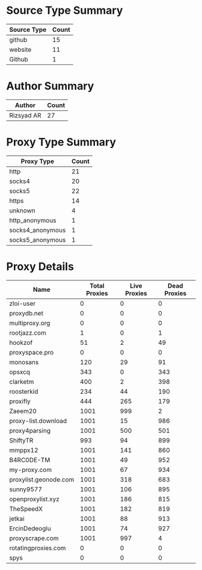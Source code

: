 # Source Type Summary

| Source Type | Count |
|-------------|-------|
| github | 15 |
| website | 11 |
| Github | 1 |


# Author Summary

| Author | Count |
|--------|-------|
| Rizsyad AR | 27 |


# Proxy Type Summary

| Proxy Type | Count |
|------------|-------|
| http | 21 |
| socks4 | 20 |
| socks5 | 22 |
| https | 14 |
| unknown | 4 |
| http_anonymous | 1 |
| socks4_anonymous | 1 |
| socks5_anonymous | 1 |


# Proxy Details

| Name | Total Proxies | Live Proxies | Dead Proxies |
|------|---------------|--------------|---------------|
| zloi-user | 0 | 0 | 0 |
| proxydb.net | 0 | 0 | 0 |
| multiproxy.org | 0 | 0 | 0 |
| rootjazz.com | 1 | 0 | 1 |
| hookzof | 51 | 2 | 49 |
| proxyspace.pro | 0 | 0 | 0 |
| monosans | 120 | 29 | 91 |
| opsxcq | 343 | 0 | 343 |
| clarketm | 400 | 2 | 398 |
| roosterkid | 234 | 44 | 190 |
| proxifly | 444 | 265 | 179 |
| Zaeem20 | 1001 | 999 | 2 |
| proxy-list.download | 1001 | 15 | 986 |
| proxy4parsing | 1001 | 500 | 501 |
| ShiftyTR | 993 | 94 | 899 |
| mmppx12 | 1001 | 141 | 860 |
| B4RC0DE-TM | 1001 | 49 | 952 |
| my-proxy.com | 1001 | 67 | 934 |
| proxylist.geonode.com | 1001 | 318 | 683 |
| sunny9577 | 1001 | 106 | 895 |
| openproxylist.xyz | 1001 | 186 | 815 |
| TheSpeedX | 1001 | 182 | 819 |
| jetkai | 1001 | 88 | 913 |
| ErcinDedeoglu | 1001 | 74 | 927 |
| proxyscrape.com | 1001 | 997 | 4 |
| rotatingproxies.com | 0 | 0 | 0 |
| spys | 0 | 0 | 0 |
